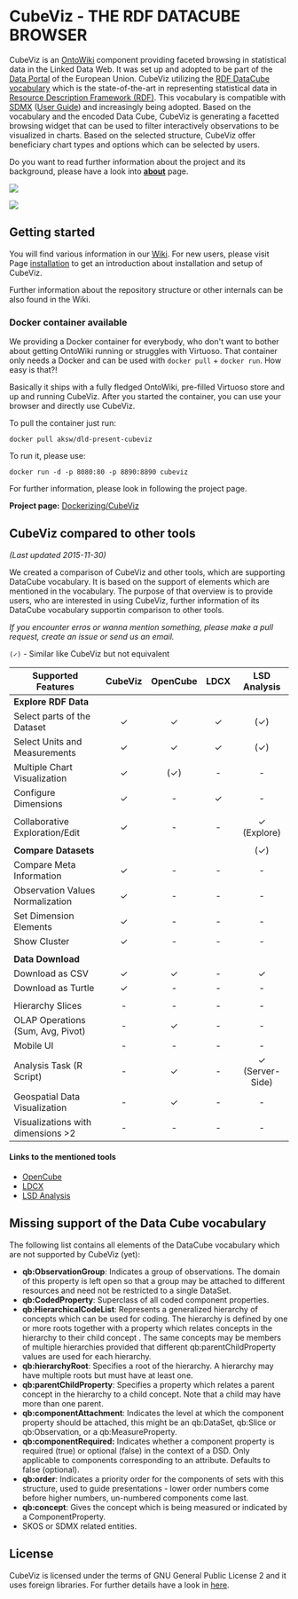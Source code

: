 # CubeViz - THE RDF DATACUBE BROWSER 

CubeViz is an [OntoWiki](http://aksw.org/Projects/OntoWiki.html) component providing faceted browsing in statistical 
data in the Linked Data Web. It was set up and adopted to be part of the 
[Data Portal](https://ec.europa.eu/digital-agenda/en/scoreboard) of the European Union. 
CubeViz utilizing the  [RDF DataCube vocabulary](http://www.w3.org/TR/vocab-data-cube/) 
which is the state-of-the-art in representing statistical data in [Resource Description Framework (RDF)](http://www.w3.org/RDF/). 
This vocabulary is compatible with [SDMX](http://en.wikipedia.org/wiki/SDMX) 
([User Guide](http://sdmx.org/wp-content/uploads/2012/11/SDMX_2-1_User_Guide_draft_0-1.pdf)) and increasingly being adopted. 
Based on the vocabulary and the encoded Data Cube, CubeViz is generating a facetted browsing widget that 
can be used to filter interactively observations to be visualized in charts. 
Based on the selected structure, CubeViz offer beneficiary chart types and options which can be selected by users.

Do you want to read further information about the project and its background, please have a look into 
[**about**](https://github.com/AKSW/cubeviz.ontowiki/wiki/About-the-project) page.

![](https://raw.github.com/wiki/AKSW/cubeviz.ontowiki/images/v0.5_IndexActionScreenshot.png)

![](https://raw.github.com/wiki/AKSW/cubeviz.ontowiki/images/v0.6_visualization.png)

## Getting started

You will find various information in our [Wiki](https://github.com/AKSW/cubeviz.ontowiki/wiki/Home).
For new users, please visit Page [installation](https://github.com/AKSW/cubeviz.ontowiki/wiki/Installation-and-setup-main) 
to get an introduction about installation and setup of CubeViz.

Further information about the repository structure or other internals can be also found in the Wiki.

### Docker container available

We providing a Docker container for everybody, who don't want to bother about getting OntoWiki running or struggles with Virtuoso. That container only needs a Docker and can be used with `docker pull` + `docker run`. How easy is that?! 

Basically it ships with a fully fledged OntoWiki, pre-filled Virtuoso store and up and running CubeViz. After you started the container, you can use your browser and directly use CubeViz.

To pull the container just run: 

`docker pull aksw/dld-present-cubeviz`

To run it, please use:

`docker run -d -p 8080:80 -p 8890:8890 cubeviz`

For further information, please look in following the project page.

**Project page:** [Dockerizing/CubeViz](https://github.com/Dockerizing/CubeViz)

## CubeViz compared to other tools

*(Last updated 2015-11-30)*

We created a comparison of CubeViz and other tools, which are supporting DataCube vocabulary. It is based on the support of elements which are mentioned in the vocabulary. The purpose of that overview is to provide users, who are interested in using CubeViz, further information of its DataCube vocabulary supportin comparison to other tools.

*If you encounter erros or wanna mention something, please make a pull request, create an issue or send us an email.*

`(✓)` - Similar like CubeViz but not equivalent

| Supported Features                | CubeViz | OpenCube | LDCX | LSD Analysis    |
|-----------------------------------|:-------:|:--------:|:----:|:---------------:|
| **Explore RDF Data**              |         |          |      |                 |
| Select parts of the Dataset       |    ✓    |    ✓     |  ✓   |       (✓)       |
| Select Units and Measurements     |    ✓    |    ✓     |  ✓   |       (✓)       |
| Multiple Chart Visualization      |    ✓    |   (✓)    |  \-  |       \-        |
| Configure Dimensions              |    ✓    |    \-    |  ✓   |       \-        |
|                                   |         |          |      |                 |
| Collaborative Exploration/Edit    |    ✓    |    \-    |  \-  |   ✓ (Explore)   |
|                                   |         |          |      |                 |
| **Compare Datasets**              |         |          |      |       (✓)       |
| Compare Meta Information          |    ✓    |    \-    |  \-  |       \-        |
| Observation Values Normalization  |    ✓    |    \-    |  \-  |       \-        |
| Set Dimension Elements            |    ✓    |    \-    |  \-  |       \-        |
| Show Cluster                      |    ✓    |    \-    |  \-  |       \-        |
|                                   |         |          |      |                 |
| **Data Download**                 |         |          |      |                 |
| Download as CSV                   |    ✓    |    ✓     |  \-  |        ✓        |
| Download as Turtle                |    ✓    |    \-    |  \-  |       \-        |
|                                   |         |          |      |                 |
| Hierarchy Slices                  |   \-    |    \-    |  \-  |       \-        |
| OLAP Operations (Sum, Avg, Pivot) |   \-    |    ✓     |  \-  |       \-        |
| Mobile UI                         |   \-    |    \-    |  \-  |       \-        |
| Analysis Task (R Script)          |   \-    |    ✓     |  \-  | ✓ (Server-Side) |
| Geospatial Data Visualization     |   \-    |    ✓     |  \-  |       \-        |
| Visualizations with dimensions >2 |   \-    |    \-    |  \-  |       \-        |

#### Links to the mentioned tools

-	[OpenCube](http://opencube-toolkit.eu)  
-	[LDCX](http://km.aifb.kit.edu/projects/ldcx/)  
-	[LSD Analysis](http://stats.270a.info/analysis/worldbank:SP.DYN.IMRT.IN/transparency:CPI2011/year:2011.html)

## Missing support of the Data Cube vocabulary

The following list contains all elements of the DataCube vocabulary which are not supported by CubeViz (yet):


  *	**qb:ObservationGroup**: Indicates a group of observations. The domain of this property is left open so that a group may be attached to different resources and need not be restricted to a single DataSet.  
  *	**qb:CodedProperty**: Superclass of all coded component properties.  
  *	**qb:HierarchicalCodeList**: Represents a generalized hierarchy of concepts which can be used for coding. The hierarchy is defined by one or more roots together with a property which relates concepts in the hierarchy to their child concept . The same concepts may be members of multiple hierarchies provided that different qb:parentChildProperty values are used for each hierarchy.
  *	**qb:hierarchyRoot**: Specifies a root of the hierarchy. A hierarchy may have multiple roots but must have at least one.
  *	**qb:parentChildProperty**: Specifies a property which relates a parent concept in the hierarchy to a child concept. Note that a child may have more than one parent.
  *	**qb:componentAttachment**: Indicates the level at which the component property should be attached, this might be an qb:DataSet, qb:Slice or qb:Observation, or a qb:MeasureProperty.
  *	**qb:componentRequired:** Indicates whether a component property is required (true) or optional (false) in the context of a DSD. Only applicable to components corresponding to an attribute. Defaults to false (optional).  
  *	**qb:order**: Indicates a priority order for the components of sets with this structure, used to guide presentations - lower order numbers come before higher numbers, un-numbered components come last.
  *	**qb:concept**: Gives the concept which is being measured or indicated by a ComponentProperty.
  *	SKOS or SDMX related entities.

## License

CubeViz is licensed under the terms of GNU General Public License 2 and it uses foreign libraries. 
For further details have a look in [here](https://github.com/AKSW/cubeviz.ontowiki/blob/master/LICENSE.md).
